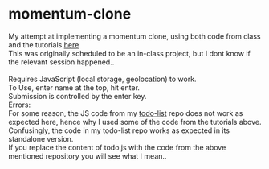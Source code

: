 # momentum-clone
My attempt at implementing a momentum clone, using both code from class and the tutorials [here](https://academy.nomadcoders.co/courses/enrolled/434568)<br />
This was originally scheduled to be an in-class project, but I dont know if the relevant session happened..
<br /><br />
Requires JavaScript (local storage, geolocation) to work.<br />
To Use, enter name at the top, hit enter.<br />
Submission is controlled by the enter key.
<br />
Errors:<br />
For some reason, the JS code from my [todo-list](https://github.com/tireland1985/todo-list) repo does not work as expected here, hence why I used some of the code from the tutorials above. Confusingly, the code in my todo-list repo works as expected in its standalone version. <br />
If you replace the content of todo.js with the code from the above mentioned repository you will see what I mean..